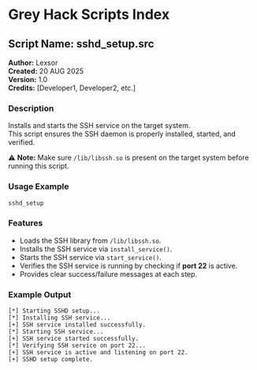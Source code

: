 # Grey Hack Scripts Index

## Script Name: sshd_setup.src
**Author:** Lexsor  
**Created:** 20 AUG 2025  
**Version:** 1.0  
**Credits:** [Developer1, Developer2, etc.]  

### Description
Installs and starts the SSH service on the target system.  
This script ensures the SSH daemon is properly installed, started, and verified.  

⚠️ **Note:** Make sure `/lib/libssh.so` is present on the target system before running this script.

### Usage Example
```typescript
sshd_setup
```

### Features
- Loads the SSH library from `/lib/libssh.so`.  
- Installs the SSH service via `install_service()`.  
- Starts the SSH service via `start_service()`.  
- Verifies the SSH service is running by checking if **port 22** is active.  
- Provides clear success/failure messages at each step.  

### Example Output
```
[*] Starting SSHD setup...
[*] Installing SSH service...
[+] SSH service installed successfully.
[*] Starting SSH service...
[+] SSH service started successfully.
[*] Verifying SSH service on port 22...
[+] SSH service is active and listening on port 22.
[+] SSHD setup complete.
```
